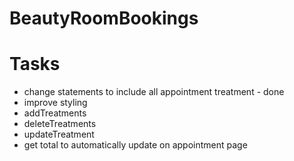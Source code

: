 # BeautyRoomBookings

# Tasks

- change statements to include all appointment treatment - done
- improve styling
- addTreatments
- deleteTreatments
- updateTreatment
- get total to automatically update on appointment page